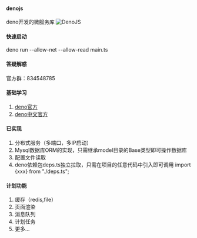 #### denojs
deno开发的微服务库
![[DenoJS](https://areadeno.github.io/denojs/ "DenoJS") ](https://github.com/AreaDeno/denojs/blob/master/public/logo.jpg) 


#### 快速启动
deno run   --allow-net --allow-read main.ts

#### 答疑解惑
官方群：834548785

#### 基础学习
1. [deno官方](https://deno.land/ "Deno") 
2. [deno中文官方](https://denocn.org/ "Denocn") 

#### 已实现
1. 分布式服务（多端口，多IP启动）
2. Mysql数据库ORM的实现，只需继承model目录的Base类型即可操作数据库
3. 配置文件读取
4. deno依赖包deps.ts独立拉取，只需在项目的任意代码中引入即可调用 import {xxx} from "./deps.ts";

#### 计划功能
1. 缓存（redis,file）
2. 页面渲染
3. 消息队列
4. 计划任务
5. 更多...
